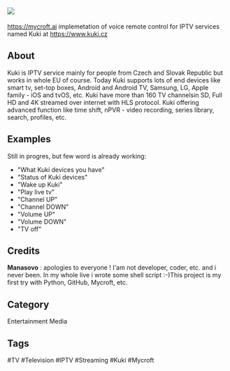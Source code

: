 # <img src="https://www.netbox.cz/static/images/kuki-logo.b64a29a801e2.png" align="center"/>

https://mycroft.ai implemetation of voice remote control for IPTV services named Kuki at https://www.kuki.cz

## About
Kuki is IPTV service mainly for people from Czech and Slovak Republic but works in whole EU of course. Today Kuki supports lots of end devices like smart tv, set-top boxes, Android and Android TV, Samsung, LG, Apple family - iOS and tvOS, etc. Kuki have more than 160 TV channelsin SD, Full HD and 4K streamed over internet with HLS protocol. Kuki offering advanced function like  time shift, nPVR - video recording, series library, search, profiles, etc.

## Examples
Still in progres, but few word is already working:

* "What Kuki devices you have"
* "Status of Kuki devices"
* "Wake up Kuki"
* "Play live tv"
* "Channel UP"
* "Channel DOWN"
* "Volume UP"
* "Volume DOWN"
* "TV off"

## Credits
**Manasovo** : apologies to everyone ! I'am not developer, coder, etc. and i never been. In my whole live i wrote some shell script :-)This project is my first try with Python, GitHub, Mycroft, etc. 

## Category
Entertainment
Media

## Tags
#TV
#Television
#IPTV
#Streaming
#Kuki
#Mycroft


